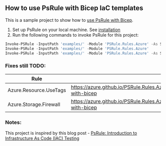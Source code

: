 ﻿## How to use PsRule with Bicep IaC templates ##
This is a sample project to show how to [use PsRule with Bicep](https://azure.github.io/PSRule.Rules.Azure/using-bicep/).

1. Set up PsRule on your local machine. See [installation](https://azure.github.io/PSRule.Rules.Azure/install-instructions/?WT.mc_id=modinfra-72253-socuff#installation)
2. Run the following commands to invoke PsRule for this project:

```powershell
Invoke-PSRule -InputPath 'examples/' -Module 'PSRule.Rules.Azure' -As Summary
Invoke-PSRule -InputPath 'examples/' -Module 'PSRule.Rules.Azure'
Invoke-PSRule -InputPath 'examples/' -Module 'PSRule.Rules.Azure' -As Summary -OutputPath 'output/summary.json'
```

### Fixes still TODO: ###

| Rule | Reference |
|---|---|
| Azure.Resource.UseTags | https://azure.github.io/PSRule.Rules.Azure/en/rules/Azure.Resource.UseTags/#configure-with-bicep |
| Azure.Storage.Firewall | https://azure.github.io/PSRule.Rules.Azure/en/rules/Azure.Storage.Firewall/#configure-with-bicep |

### Notes: ###

This project is inspired by this blog post - [PsRule: Introduction to Infrastructure As Code (IAC) Testing](https://techcommunity.microsoft.com/t5/itops-talk-blog/psrule-introduction-to-infrastructure-as-code-iac-testing/ba-p/3580746)

